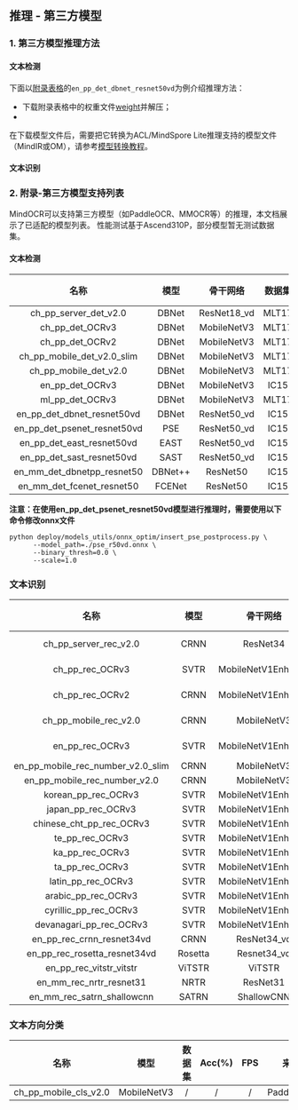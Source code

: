 ## 推理 - 第三方模型

### 1. 第三方模型推理方法
#### 文本检测
下面以[附录表格](#2-附录-第三方模型支持列表)的`en_pp_det_dbnet_resnet50vd`为例介绍推理方法：
- 下载附录表格中的权重文件[weight](https://paddleocr.bj.bcebos.com/dygraph_v2.0/en/det_r50_vd_db_v2.0_train.tar)并解压；
- 

在下载模型文件后，需要把它转换为ACL/MindSpore Lite推理支持的模型文件（MindIR或OM），请参考[模型转换教程](convert_tutorial.md)。


#### 文本识别
### 2. 附录-第三方模型支持列表 
MindOCR可以支持第三方模型（如PaddleOCR、MMOCR等）的推理，本文档展示了已适配的模型列表。 性能测试基于Ascend310P，部分模型暂无测试数据集。
#### 文本检测
|             名称             |  模型   |   骨干网络    | 数据集 | F-score(%) |  FPS  |    来源    |                                                                   配置文件                                                                   |                                                                                   下载                                                                                   |                                                          参考链接                                                          |
|:---------------------------:|:-------:|:-----------:|:-----:|:----------:|:-----:|:---------:|:-------------------------------------------------------------------------------------------------------------------------------------------:|:-----------------------------------------------------------------------------------------------------------------------------------------------------------------------:|:------------------------------------------------------------------------------------------------------------------------:|
|    ch_pp_server_det_v2.0    |  DBNet  | ResNet18_vd | MLT17 |   46.22    | 21.65 | PaddleOCR |         [yaml](https://github.com/mindspore-lab/mindocr/tree/main/deploy/py_infer/src/configs/det/ppocr/ch_det_res18_db_v2.0.yaml)          |                                      [weight](https://paddleocr.bj.bcebos.com/dygraph_v2.0/ch/ch_ppocr_server_v2.0_det_infer.tar)                                       |   [ch_ppocr_server_v2.0_det](https://github.com/PaddlePaddle/PaddleOCR/blob/release/2.6/doc/doc_en/models_list_en.md)    |
|       ch_pp_det_OCRv3       |  DBNet  | MobileNetV3 | MLT17 |   33.89    | 22.40 | PaddleOCR |          [yaml](https://github.com/mindspore-lab/mindocr/tree/main/deploy/py_infer/src/configs/det/ppocr/ch_PP-OCRv3_det_cml.yaml)          |                                          [weight](https://paddleocr.bj.bcebos.com/PP-OCRv3/chinese/ch_PP-OCRv3_det_infer.tar)                                           |        [ch_PP-OCRv3_det](https://github.com/PaddlePaddle/PaddleOCR/blob/release/2.6/doc/doc_en/models_list_en.md)        |
|       ch_pp_det_OCRv2       |  DBNet  | MobileNetV3 | MLT17 |   42.99    | 21.90 | PaddleOCR |          [yaml](https://github.com/mindspore-lab/mindocr/tree/main/deploy/py_infer/src/configs/det/ppocr/ch_PP-OCRv2_det_cml.yaml)          |                                          [weight](https://paddleocr.bj.bcebos.com/PP-OCRv2/chinese/ch_PP-OCRv2_det_infer.tar)                                           |        [ch_PP-OCRv2_det](https://github.com/PaddlePaddle/PaddleOCR/blob/release/2.6/doc/doc_en/models_list_en.md)        |
| ch_pp_mobile_det_v2.0_slim  |  DBNet  | MobileNetV3 | MLT17 |   31.66    | 19.88 | PaddleOCR |          [yaml](https://github.com/mindspore-lab/mindocr/tree/main/deploy/py_infer/src/configs/det/ppocr/ch_det_mv3_db_v2.0.yaml)           |                                  [weight](https://paddleocr.bj.bcebos.com/dygraph_v2.0/slim/ch_ppocr_mobile_v2.0_det_prune_infer.tar)                                   | [ch_ppocr_mobile_slim_v2.0_det](https://github.com/PaddlePaddle/PaddleOCR/blob/release/2.6/doc/doc_en/models_list_en.md) |
|    ch_pp_mobile_det_v2.0    |  DBNet  | MobileNetV3 | MLT17 |   31.56    | 21.96 | PaddleOCR |          [yaml](https://github.com/mindspore-lab/mindocr/tree/main/deploy/py_infer/src/configs/det/ppocr/ch_det_mv3_db_v2.0.yaml)           |                                      [weight](https://paddleocr.bj.bcebos.com/dygraph_v2.0/ch/ch_ppocr_mobile_v2.0_det_infer.tar)                                       |   [ch_ppocr_mobile_v2.0_det](https://github.com/PaddlePaddle/PaddleOCR/blob/release/2.6/doc/doc_en/models_list_en.md)    |
|       en_pp_det_OCRv3       |  DBNet  | MobileNetV3 | IC15  |   42.14    | 55.55 | PaddleOCR |          [yaml](https://github.com/mindspore-lab/mindocr/tree/main/deploy/py_infer/src/configs/det/ppocr/ch_PP-OCRv3_det_cml.yaml)          |                                          [weight](https://paddleocr.bj.bcebos.com/PP-OCRv3/english/en_PP-OCRv3_det_infer.tar)                                           |        [en_PP-OCRv3_det](https://github.com/PaddlePaddle/PaddleOCR/blob/release/2.6/doc/doc_en/models_list_en.md)        |
|       ml_pp_det_OCRv3       |  DBNet  | MobileNetV3 | MLT17 |   66.01    | 22.48 | PaddleOCR |          [yaml](https://github.com/mindspore-lab/mindocr/tree/main/deploy/py_infer/src/configs/det/ppocr/ch_PP-OCRv3_det_cml.yaml)          |                                   [weight](https://paddleocr.bj.bcebos.com/PP-OCRv3/multilingual/Multilingual_PP-OCRv3_det_infer.tar)                                   |        [ml_PP-OCRv3_det](https://github.com/PaddlePaddle/PaddleOCR/blob/release/2.6/doc/doc_en/models_list_en.md)        |
| en_pp_det_dbnet_resnet50vd  |  DBNet  | ResNet50_vd | IC15  |   79.89    | 21.17 | PaddleOCR |             [yaml](https://github.com/mindspore-lab/mindocr/tree/main/deploy/py_infer/src/configs/det/ppocr/det_r50_vd_db.yaml)             |                                         [weight](https://paddleocr.bj.bcebos.com/dygraph_v2.0/en/det_r50_vd_db_v2.0_train.tar)                                          |          [DBNet](https://github.com/PaddlePaddle/PaddleOCR/blob/release/2.6/doc/doc_en/algorithm_det_db_en.md)           |
| en_pp_det_psenet_resnet50vd |   PSE   | ResNet50_vd | IC15  |   80.44    | 7.75  | PaddleOCR |            [yaml](https://github.com/mindspore-lab/mindocr/tree/main/deploy/py_infer/src/configs/det/ppocr/det_r50_vd_pse.yaml)             |                                       [weight](https://paddleocr.bj.bcebos.com/dygraph_v2.1/en_det/det_r50_vd_pse_v2.0_train.tar)                                       |         [PSE](https://github.com/PaddlePaddle/PaddleOCR/blob/release/2.6/doc/doc_en/algorithm_det_psenet_en.md)          |
|  en_pp_det_east_resnet50vd  |  EAST   | ResNet50_vd | IC15  |   85.58    | 20.70 | PaddleOCR |            [yaml](https://github.com/mindspore-lab/mindocr/tree/main/deploy/py_infer/src/configs/det/ppocr/det_r50_vd_east.yaml)            |                                        [weight](https://paddleocr.bj.bcebos.com/dygraph_v2.0/en/det_r50_vd_east_v2.0_train.tar)                                         |          [EAST](https://github.com/PaddlePaddle/PaddleOCR/blob/release/2.6/doc/doc_en/algorithm_det_east_en.md)          |
|  en_pp_det_sast_resnet50vd  |  SAST   | ResNet50_vd | IC15  |   81.77    | 22.14 | PaddleOCR |        [yaml](https://github.com/mindspore-lab/mindocr/tree/main/deploy/py_infer/src/configs/det/ppocr/det_r50_vd_sast_icdar15.yaml)        |                                    [weight](https://paddleocr.bj.bcebos.com/dygraph_v2.0/en/det_r50_vd_sast_icdar15_v2.0_train.tar)                                     |          [SAST](https://github.com/PaddlePaddle/PaddleOCR/blob/release/2.6/doc/doc_en/algorithm_det_sast_en.md)          |
| en_mm_det_dbnetpp_resnet50  | DBNet++ |  ResNet50   | IC15  |   81.36    | 10.66 |   MMOCR   | [yaml](https://github.com/mindspore-lab/mindocr/tree/main/deploy/py_infer/src/configs/det/mmocr/dbnetpp_resnet50_fpnc_1200e_icdar2015.yaml) | [weight](https://download.openmmlab.com/mmocr/textdet/dbnetpp/dbnetpp_resnet50_fpnc_1200e_icdar2015/dbnetpp_resnet50_fpnc_1200e_icdar2015_20221025_185550-013730aa.pth) |                [DBNetpp](https://github.com/open-mmlab/mmocr/blob/main/configs/textdet/dbnetpp/README.md)                |
|  en_mm_det_fcenet_resnet50  | FCENet  |  ResNet50   | IC15  |   83.67    | 3.34  |   MMOCR   |  [yaml](https://github.com/mindspore-lab/mindocr/tree/main/deploy/py_infer/src/configs/det/mmocr/fcenet_resnet50_fpn_1500e_icdar2015.yaml)  |   [weight](https://download.openmmlab.com/mmocr/textdet/fcenet/fcenet_resnet50_fpn_1500e_icdar2015/fcenet_resnet50_fpn_1500e_icdar2015_20220826_140941-167d9042.pth)    |                 [FCENet](https://github.com/open-mmlab/mmocr/blob/main/configs/textdet/fcenet/README.md)                 |

**注意：在使用en_pp_det_psenet_resnet50vd模型进行推理时，需要使用以下命令修改onnx文件**

```shell
python deploy/models_utils/onnx_optim/insert_pse_postprocess.py \
      --model_path=./pse_r50vd.onnx \
      --binary_thresh=0.0 \
      --scale=1.0
```

### 文本识别

|                名称                |  模型   |       骨干网络       |   数据集    | Acc(%) |  FPS   |    来源    |                                                         字典文件                                                          | 配置文件                                                                                                                                 | 下载                                                                                                                                                          | 参考链接                                                                                                                   |
|:---------------------------------:|:-------:|:------------------:|:----------:|:------:|:------:|:---------:|:------------------------------------------------------------------------------------------------------------------------:|:---------------------------------------------------------------------------------------------------------------------------------------|:-------------------------------------------------------------------------------------------------------------------------------------------------------------|:--------------------------------------------------------------------------------------------------------------------------|
|       ch_pp_server_rec_v2.0       |  CRNN   |      ResNet34      | MLT17 (ch) | 49.91  | 154.16 | PaddleOCR |      [ppocr_keys_v1.txt](https://github.com/PaddlePaddle/PaddleOCR/blob/release/2.6/ppocr/utils/ppocr_keys_v1.txt)       | [yaml](https://github.com/mindspore-lab/mindocr/tree/main/deploy/py_infer/src/configs/rec/ppocr/rec_chinese_common_train_v2.0.yaml)    | [weight](https://paddleocr.bj.bcebos.com/dygraph_v2.0/ch/ch_ppocr_server_v2.0_rec_train.tar)                                                                 | [ch_ppocr_server_v2.0_rec](https://github.com/PaddlePaddle/PaddleOCR/blob/release/2.6/doc/doc_en/models_list_en.md)       |
|          ch_pp_rec_OCRv3          |  SVTR   | MobileNetV1Enhance | MLT17 (ch) | 49.91  | 408.38 | PaddleOCR |      [ppocr_keys_v1.txt](https://github.com/PaddlePaddle/PaddleOCR/blob/release/2.6/ppocr/utils/ppocr_keys_v1.txt)       | [yaml](https://github.com/mindspore-lab/mindocr/tree/main/deploy/py_infer/src/configs/rec/ppocr/ch_PP-OCRv3_rec_distillation.yaml)     | [weight](https://paddleocr.bj.bcebos.com/PP-OCRv3/chinese/ch_PP-OCRv3_rec_train.tar)                                                                         | [ch_PP-OCRv3_rec](https://github.com/PaddlePaddle/PaddleOCR/blob/release/2.6/doc/doc_en/models_list_en.md)                |
|          ch_pp_rec_OCRv2          |  CRNN   | MobileNetV1Enhance | MLT17 (ch) | 44.59  | 203.34 | PaddleOCR |      [ppocr_keys_v1.txt](https://github.com/PaddlePaddle/PaddleOCR/blob/release/2.6/ppocr/utils/ppocr_keys_v1.txt)       | [yaml](https://github.com/mindspore-lab/mindocr/tree/main/deploy/py_infer/src/configs/rec/ppocr/ch_PP-OCRv2_rec_distillation.yaml)     | [weight](https://paddleocr.bj.bcebos.com/PP-OCRv2/chinese/ch_PP-OCRv2_rec_infer.tar)                                                                         | [ch_PP-OCRv2_rec](https://github.com/PaddlePaddle/PaddleOCR/blob/release/2.6/doc/doc_en/models_list_en.md)                |
|       ch_pp_mobile_rec_v2.0       |  CRNN   |    MobileNetV3     | MLT17 (ch) | 24.59  | 167.67 | PaddleOCR |      [ppocr_keys_v1.txt](https://github.com/PaddlePaddle/PaddleOCR/blob/release/2.6/ppocr/utils/ppocr_keys_v1.txt)       | [yaml](https://github.com/mindspore-lab/mindocr/tree/main/deploy/py_infer/src/configs/rec/ppocr/rec_chinese_lite_train_v2.0.yaml)      | [weight](https://paddleocr.bj.bcebos.com/dygraph_v2.0/ch/ch_ppocr_mobile_v2.0_rec_infer.tar)                                                                 | [ch_ppocr_mobile_v2.0_rec](https://github.com/PaddlePaddle/PaddleOCR/blob/release/2.6/doc/doc_en/models_list_en.md)       |
|          en_pp_rec_OCRv3          |  SVTR   | MobileNetV1Enhance | MLT17 (en) | 79.64  | 917.01 | PaddleOCR |            [en_dict.txt](https://github.com/PaddlePaddle/PaddleOCR/blob/release/2.6/ppocr/utils/en_dict.txt)             | [yaml](https://github.com/mindspore-lab/mindocr/tree/main/deploy/py_infer/src/configs/rec/ppocr/en_PP-OCRv3_rec.yaml)                  | [weight](https://paddleocr.bj.bcebos.com/PP-OCRv3/english/en_PP-OCRv3_rec_infer.tar)                                                                         | [en_PP-OCRv3_rec](https://github.com/PaddlePaddle/PaddleOCR/blob/release/2.6/doc/doc_en/models_list_en.md)                |
| en_pp_mobile_rec_number_v2.0_slim |  CRNN   |    MobileNetV3     |     /      |   /    |   /    | PaddleOCR |            [en_dict.txt](https://github.com/PaddlePaddle/PaddleOCR/blob/release/2.6/ppocr/utils/en_dict.txt)             | [yaml](https://github.com/mindspore-lab/mindocr/tree/main/deploy/py_infer/src/configs/rec/ppocr/rec_en_number_lite_train.yaml)         | [weight](https://paddleocr.bj.bcebos.com/dygraph_v2.0/en/en_number_mobile_v2.0_rec_slim_infer.tar)                                                           | [en_number_mobile_slim_v2.0_rec](https://github.com/PaddlePaddle/PaddleOCR/blob/release/2.6/doc/doc_en/models_list_en.md) |
|   en_pp_mobile_rec_number_v2.0    |  CRNN   |    MobileNetV3     |     /      |   /    |   /    | PaddleOCR |            [en_dict.txt](https://github.com/PaddlePaddle/PaddleOCR/blob/release/2.6/ppocr/utils/en_dict.txt)             | [yaml](https://github.com/mindspore-lab/mindocr/tree/main/deploy/py_infer/src/configs/rec/ppocr/rec_en_number_lite_train.yaml)         | [weight](https://paddleocr.bj.bcebos.com/dygraph_v2.0/multilingual/en_number_mobile_v2.0_rec_infer.tar)                                                      | [en_number_mobile_v2.0_rec](https://github.com/PaddlePaddle/PaddleOCR/blob/release/2.6/doc/doc_en/models_list_en.md)      |
|        korean_pp_rec_OCRv3        |  SVTR   | MobileNetV1Enhance |     /      |   /    |   /    | PaddleOCR |      [korean_dict.txt](https://github.com/PaddlePaddle/PaddleOCR/blob/release/2.6/ppocr/utils/dict/korean_dict.txt)      | [yaml](https://github.com/mindspore-lab/mindocr/tree/main/deploy/py_infer/src/configs/rec/ppocr/korean_PP-OCRv3_rec.yaml)              | [weight](https://paddleocr.bj.bcebos.com/PP-OCRv3/multilingual/korean_PP-OCRv3_rec_infer.tar)                                                                | [korean_PP-OCRv3_rec](https://github.com/PaddlePaddle/PaddleOCR/blob/release/2.6/doc/doc_en/models_list_en.md)            |
|        japan_pp_rec_OCRv3         |  SVTR   | MobileNetV1Enhance |     /      |   /    |   /    | PaddleOCR |       [japan_dict.txt](https://github.com/PaddlePaddle/PaddleOCR/blob/release/2.6/ppocr/utils/dict/japan_dict.txt)       | [yaml](https://github.com/mindspore-lab/mindocr/tree/main/deploy/py_infer/src/configs/rec/ppocr/japan_PP-OCRv3_rec.yaml)               | [weight](https://paddleocr.bj.bcebos.com/PP-OCRv3/multilingual/japan_PP-OCRv3_rec_infer.tar)                                                                 | [japan_PP-OCRv3_rec](https://github.com/PaddlePaddle/PaddleOCR/blob/release/2.6/doc/doc_en/models_list_en.md)             |
|     chinese_cht_pp_rec_OCRv3      |  SVTR   | MobileNetV1Enhance |     /      |   /    |   /    | PaddleOCR | [chinese_cht_dict.txt](https://github.com/PaddlePaddle/PaddleOCR/blob/release/2.6/ppocr/utils/dict/chinese_cht_dict.txt) | [yaml](https://github.com/mindspore-lab/mindocr/tree/main/deploy/py_infer/src/configs/rec/ppocr/chinese_cht_PP-OCRv3_rec.yaml)         | [weight](https://paddleocr.bj.bcebos.com/PP-OCRv3/multilingual/chinese_cht_PP-OCRv3_rec_infer.tar)                                                           | [chinese_cht_PP-OCRv3_rec](https://github.com/PaddlePaddle/PaddleOCR/blob/release/2.6/doc/doc_en/models_list_en.md)       |
|          te_pp_rec_OCRv3          |  SVTR   | MobileNetV1Enhance |     /      |   /    |   /    | PaddleOCR |          [te_dict.txt](https://github.com/PaddlePaddle/PaddleOCR/blob/release/2.6/ppocr/utils/dict/te_dict.txt)          | [yaml](https://github.com/mindspore-lab/mindocr/tree/main/deploy/py_infer/src/configs/rec/ppocr/te_PP-OCRv3_rec.yaml)                  | [weight](https://paddleocr.bj.bcebos.com/PP-OCRv3/multilingual/te_PP-OCRv3_rec_infer.tar)                                                                    | [te_PP-OCRv3_rec](https://github.com/PaddlePaddle/PaddleOCR/blob/release/2.6/doc/doc_en/models_list_en.md)                |
|          ka_pp_rec_OCRv3          |  SVTR   | MobileNetV1Enhance |     /      |   /    |   /    | PaddleOCR |          [ka_dict.txt](https://github.com/PaddlePaddle/PaddleOCR/blob/release/2.6/ppocr/utils/dict/ka_dict.txt)          | [yaml](https://github.com/mindspore-lab/mindocr/tree/main/deploy/py_infer/src/configs/rec/ppocr/ka_PP-OCRv3_rec.yaml)                  | [weight](https://paddleocr.bj.bcebos.com/PP-OCRv3/multilingual/ka_PP-OCRv3_rec_infer.tar)                                                                    | [ka_PP-OCRv3_rec](https://github.com/PaddlePaddle/PaddleOCR/blob/release/2.6/doc/doc_en/models_list_en.md)                |
|          ta_pp_rec_OCRv3          |  SVTR   | MobileNetV1Enhance |     /      |   /    |   /    | PaddleOCR |          [ta_dict.txt](https://github.com/PaddlePaddle/PaddleOCR/blob/release/2.6/ppocr/utils/dict/ta_dict.txt)          | [yaml](https://github.com/mindspore-lab/mindocr/tree/main/deploy/py_infer/src/configs/rec/ppocr/ta_PP-OCRv3_rec.yaml)                  | [weight](https://paddleocr.bj.bcebos.com/PP-OCRv3/multilingual/ta_PP-OCRv3_rec_infer.tar)                                                                    | [ta_PP-OCRv3_rec](https://github.com/PaddlePaddle/PaddleOCR/blob/release/2.6/doc/doc_en/models_list_en.md)                |
|        latin_pp_rec_OCRv3         |  SVTR   | MobileNetV1Enhance |     /      |   /    |   /    | PaddleOCR |       [latin_dict.txt](https://github.com/PaddlePaddle/PaddleOCR/blob/release/2.6/ppocr/utils/dict/latin_dict.txt)       | [yaml](https://github.com/mindspore-lab/mindocr/tree/main/deploy/py_infer/src/configs/rec/ppocr/latin_PP-OCRv3_rec.yaml)               | [weight](https://paddleocr.bj.bcebos.com/PP-OCRv3/multilingual/latin_PP-OCRv3_rec_infer.tar)                                                                 | [latin_PP-OCRv3_rec](https://github.com/PaddlePaddle/PaddleOCR/blob/release/2.6/doc/doc_en/models_list_en.md)             |
|        arabic_pp_rec_OCRv3        |  SVTR   | MobileNetV1Enhance |     /      |   /    |   /    | PaddleOCR |      [arabic_dict.txt](https://github.com/PaddlePaddle/PaddleOCR/blob/release/2.6/ppocr/utils/dict/arabic_dict.txt)      | [yaml](https://github.com/mindspore-lab/mindocr/tree/main/deploy/py_infer/src/configs/rec/ppocr/arabic_PP-OCRv3_rec.yaml)              | [weight](https://paddleocr.bj.bcebos.com/PP-OCRv3/multilingual/arabic_PP-OCRv3_rec_infer.tar)                                                                | [arabic_PP-OCRv3_rec](https://github.com/PaddlePaddle/PaddleOCR/blob/release/2.6/doc/doc_en/models_list_en.md)            |
|       cyrillic_pp_rec_OCRv3       |  SVTR   | MobileNetV1Enhance |     /      |   /    |   /    | PaddleOCR |    [cyrillic_dict.txt](https://github.com/PaddlePaddle/PaddleOCR/blob/release/2.6/ppocr/utils/dict/cyrillic_dict.txt)    | [yaml](https://github.com/mindspore-lab/mindocr/tree/main/deploy/py_infer/src/configs/rec/ppocr/cyrillic_PP-OCRv3_rec.yaml)            | [weight](https://paddleocr.bj.bcebos.com/PP-OCRv3/multilingual/cyrillic_PP-OCRv3_rec_infer.tar)                                                              | [cyrillic_PP-OCRv3_rec](https://github.com/PaddlePaddle/PaddleOCR/blob/release/2.6/doc/doc_en/models_list_en.md)          |
|      devanagari_pp_rec_OCRv3      |  SVTR   | MobileNetV1Enhance |     /      |   /    |   /    | PaddleOCR |  [devanagari_dict.txt](https://github.com/PaddlePaddle/PaddleOCR/blob/release/2.6/ppocr/utils/dict/devanagari_dict.txt)  | [yaml](https://github.com/mindspore-lab/mindocr/tree/main/deploy/py_infer/src/configs/rec/ppocr/devanagari_PP-OCRv3_rec.yaml)          | [weight](https://paddleocr.bj.bcebos.com/PP-OCRv3/multilingual/devanagari_PP-OCRv3_rec_infer.tar)                                                            | [devanagari_PP-OCRv3_rec](https://github.com/PaddlePaddle/PaddleOCR/blob/release/2.6/doc/doc_en/models_list_en.md)        |
|     en_pp_rec_crnn_resnet34vd     |  CRNN   |    ResNet34_vd     |    IC15    | 66.35  | 420.80 | PaddleOCR |          [ic15_dict.txt](https://github.com/PaddlePaddle/PaddleOCR/blob/release/2.6/ppocr/utils/ic15_dict.txt)           | [yaml](https://github.com/mindspore-lab/mindocr/tree/main/deploy/py_infer/src/configs/rec/ppocr/rec_r34_vd_none_bilstm_ctc.yaml)       | [weight](https://paddleocr.bj.bcebos.com/dygraph_v2.0/en/rec_r34_vd_none_bilstm_ctc_v2.0_train.tar)                                                          | [CRNN](https://github.com/PaddlePaddle/PaddleOCR/blob/release/2.6rc/doc/doc_en/algorithm_rec_crnn_en.md)                  |
|   en_pp_rec_rosetta_resnet34vd    | Rosetta |    Resnet34_vd     |    IC15    | 64.28  | 552.40 | PaddleOCR |          [ic15_dict.txt](https://github.com/PaddlePaddle/PaddleOCR/blob/release/2.6/ppocr/utils/ic15_dict.txt)           | [yaml](https://github.com/mindspore-lab/mindocr/tree/main/deploy/py_infer/src/configs/rec/ppocr/rec_r34_vd_none_none_ctc.yaml)         | [weight](https://paddleocr.bj.bcebos.com/dygraph_v2.0/en/rec_r34_vd_none_none_ctc_v2.0_train.tar)                                                            | [Rosetta](https://github.com/PaddlePaddle/PaddleOCR/blob/release/2.6/doc/doc_en/algorithm_rec_rosetta_en.md)              |
|      en_pp_rec_vitstr_vitstr      | ViTSTR  |       ViTSTR       |    IC15    | 68.42  | 364.67 | PaddleOCR |     [EN_symbol_dict.txt](https://github.com/PaddlePaddle/PaddleOCR/blob/release/2.6/ppocr/utils/EN_symbol_dict.txt)      | [yaml](https://github.com/mindspore-lab/mindocr/tree/main/deploy/py_infer/src/configs/rec/ppocr/rec_vitstr_none_ce.yaml)               | [weight](https://paddleocr.bj.bcebos.com/rec_vitstr_none_ce_train.tar)                                                                                       | [ViTSTR](https://github.com/PaddlePaddle/PaddleOCR/blob/release/2.6/doc/doc_en/algorithm_rec_vitstr_en.md)                |
|      en_mm_rec_nrtr_resnet31      |  NRTR   |      ResNet31      |    IC15    | 67.26  | 32.63  |   MMOCR   |       [english_digits_symbols.txt](https://github.com/open-mmlab/mmocr/blob/main/dicts/english_digits_symbols.txt)       | [yaml](https://github.com/mindspore-lab/mindocr/tree/main/deploy/py_infer/src/configs/rec/mmocr/nrtr_resnet31-1by8-1by4_6e_st_mj.yaml) | [weight](https://download.openmmlab.com/mmocr/textrecog/nrtr/nrtr_resnet31-1by8-1by4_6e_st_mj/nrtr_resnet31-1by8-1by4_6e_st_mj_20220916_103322-a6a2a123.pth) | [NRTR](https://github.com/open-mmlab/mmocr/blob/main/configs/textrecog/nrtr/README.md)                                    |
|    en_mm_rec_satrn_shallowcnn     |  SATRN  |     ShallowCNN     |    IC15    | 73.52  | 32.14  |   MMOCR   |       [english_digits_symbols.txt](https://github.com/open-mmlab/mmocr/blob/main/dicts/english_digits_symbols.txt)       | [yaml](https://github.com/mindspore-lab/mindocr/tree/main/deploy/py_infer/src/configs/rec/mmocr/satrn_shallow_5e_st_mj.yaml)           | [weight](https://download.openmmlab.com/mmocr/textrecog/satrn/satrn_shallow_5e_st_mj/satrn_shallow_5e_st_mj_20220915_152443-5fd04a4c.pth)                    | [SATRN](https://github.com/open-mmlab/mmocr/blob/main/configs/textrecog/satrn/README.md)                                  |

### 文本方向分类

|          名称          |    模型     | 数据集 | Acc(%) | FPS |    来源    |                                                    配置文件                                                     |                                             下载                                             |                                                       参考链接                                                        |
|:---------------------:|:-----------:|:-----:|:------:|:---:|:---------:|:-------------------------------------------------------------------------------------------------------------:|:--------------------------------------------------------------------------------------------:|:-------------------------------------------------------------------------------------------------------------------:|
| ch_pp_mobile_cls_v2.0 | MobileNetV3 |   /   |   /    |  /  | PaddleOCR | [yaml](https://github.com/mindspore-lab/mindocr/tree/main/deploy/py_infer/src/configs/cls/ppocr/cls_mv3.yaml) | [weight](https://paddleocr.bj.bcebos.com/dygraph_v2.0/ch/ch_ppocr_mobile_v2.0_cls_infer.tar) | [ch_ppocr_mobile_v2.0_cls](https://github.com/PaddlePaddle/PaddleOCR/blob/release/2.6/doc/doc_en/models_list_en.md) |
